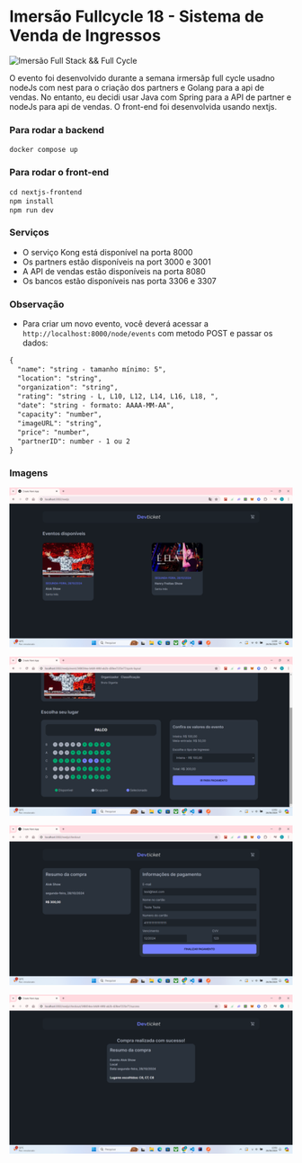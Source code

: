 # Imersão Fullcycle 18 - Sistema de Venda de Ingressos

![Imersão Full Stack && Full Cycle](https://events-fullcycle.s3.amazonaws.com/events-fullcycle/static/site/img/grupo_4417.png)

O evento foi desenvolvido durante a semana irmersãp full cycle usadno nodeJs com nest para o criação dos partners e Golang para a api de vendas. No entanto, eu decidi usar Java com Spring para a API de partner e nodeJs para api de vendas. O front-end foi desenvolvida usando nextjs.

### Para rodar a backend

```
docker compose up
```

### Para rodar o front-end

```
cd nextjs-frontend
npm install
npm run dev
```
### Serviços
- O serviço Kong está disponível na porta 8000
- Os partners estão disponíveis na port 3000 e 3001
- A API de vendas estão disponíveis na porta 8080
- Os bancos estão disponíveis nas porta 3306 e 3307

### Observação
* Para criar um novo evento, você deverá acessar a ``` http://localhost:8000/node/events ``` com metodo POST e passar os dados:
```` 
{
  "name": "string - tamanho mínimo: 5",
  "location": "string",
  "organization": "string",
  "rating": "string - L, L10, L12, L14, L16, L18, ",
  "date": "string - formato: AAAA-MM-AA",
  "capacity": "number",
  "imageURL": "string",
  "price": "number",
  "partnerID": number - 1 ou 2
}
````

### Imagens

![Home](https://github.com/engnandogabriel/imsersao-full-cycle/blob/main/images/home.png "Home")

![Spots](https://github.com/engnandogabriel/imsersao-full-cycle/blob/main/images/spots.png "Spots")

![Checkout](https://github.com/engnandogabriel/imsersao-full-cycle/blob/main/images/checkout.png "Checkout")

![Success](https://github.com/engnandogabriel/imsersao-full-cycle/blob/main/images/success.png "Success")
